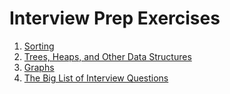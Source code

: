 # Interview Prep Exercises

1. [Sorting](sorting/)
1. [Trees, Heaps, and Other Data Structures](data_structures/)
1. [Graphs](graphs/)
1. [The Big List of Interview Questions](questions.md)
